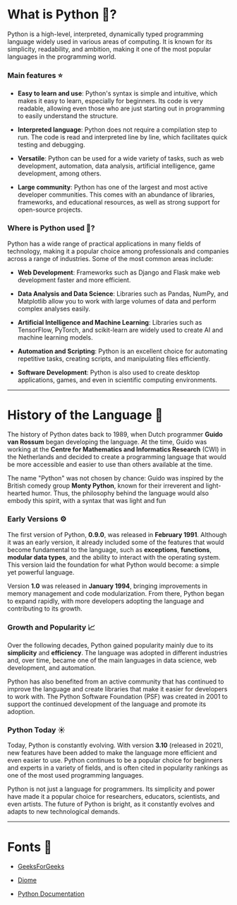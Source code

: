 # What is Python 🐍?

Python is a high-level, interpreted, dynamically typed programming language widely used in various areas of computing. It is known for its simplicity, readability, and ambition, making it one of the most popular languages ​​in the programming world.

### Main features ⭐

- **Easy to learn and use**: Python's syntax is simple and intuitive, which makes it easy to learn, especially for beginners. Its code is very readable, allowing even those who are just starting out in programming to easily understand the structure.

- **Interpreted language**: Python does not require a compilation step to run. The code is read and interpreted line by line, which facilitates quick testing and debugging.

- **Versatile**: Python can be used for a wide variety of tasks, such as web development, automation, data analysis, artificial intelligence, game development, among others.

- **Large community**: Python has one of the largest and most active developer communities. This comes with an abundance of libraries, frameworks, and educational resources, as well as strong support for open-source projects.

### Where is Python used 🤔?

Python has a wide range of practical applications in many fields of technology, making it a popular choice among professionals and companies across a range of industries. Some of the most common areas include:


- **Web Development**: Frameworks such as Django and Flask make web development faster and more efficient.

- **Data Analysis and Data Science**: Libraries such as Pandas, NumPy, and Matplotlib allow you to work with large volumes of data and perform complex analyses easily.

- **Artificial Intelligence and Machine Learning**: Libraries such as TensorFlow, PyTorch, and scikit-learn are widely used to create AI and machine learning models.

- **Automation and Scripting**: Python is an excellent choice for automating repetitive tasks, creating scripts, and manipulating files efficiently.

- **Software Development**: Python is also used to create desktop applications, games, and even in scientific computing environments.

---
# History of the Language 📗
The history of Python dates back to 1989, when Dutch programmer **Guido van Rossum** began developing the language. At the time, Guido was working at the **Centre for Mathematics and Informatics Research** (CWI) in the Netherlands and decided to create a programming language that would be more accessible and easier to use than others available at the time.

The name "Python" was not chosen by chance: Guido was inspired by the British comedy group **Monty Python**, known for their irreverent and light-hearted humor. Thus, the philosophy behind the language would also embody this spirit, with a syntax that was light and fun

### Early Versions ⚙️

The first version of Python, **0.9.0**, was released in **February 1991**. Although it was an early version, it already included some of the features that would become fundamental to the language, such as **exceptions**, **functions**, **modular data types**, and the ability to interact with the operating system. This version laid the foundation for what Python would become: a simple yet powerful language.

Version **1.0** was released in **January 1994**, bringing improvements in memory management and code modularization. From there, Python began to expand rapidly, with more developers adopting the language and contributing to its growth.

### Growth and Popularity 📈

Over the following decades, Python gained popularity mainly due to its **simplicity** and **efficiency**. The language was adopted in different industries and, over time, became one of the main languages ​​in data science, web development, and automation.

Python has also benefited from an active community that has continued to improve the language and create libraries that make it easier for developers to work with. The Python Software Foundation (PSF) was created in 2001 to support the continued development of the language and promote its adoption.

### Python Today ☀️

Today, Python is constantly evolving. With version **3.10** (released in 2021), new features have been added to make the language more efficient and even easier to use. Python continues to be a popular choice for beginners and experts in a variety of fields, and is often cited in popularity rankings as one of the most used programming languages.

Python is not just a language for programmers. Its simplicity and power have made it a popular choice for researchers, educators, scientists, and even artists. The future of Python is bright, as it constantly evolves and adapts to new technological demands.

---

# Fonts 📝

- [GeeksForGeeks](https://www.geeksforgeeks.org/history-of-python/)

- [Diome](https://www.dio.me/articles/a-historia-do-python-JCO7UB)

- [Python Documentation](https://www.python.org/doc/essays/foreword/)